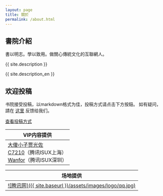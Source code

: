 ```yaml
---
layout: page
title: 關於
permalink: /about.html
---
```


<div id="pageId" title="5"></div>

## 書院介紹

書以明志。學以致用。做關心傳統文化的互聯網人。

{{ site.description }}

{{ site.description_en }}

## 欢迎投稿

书院接受投稿，以markdown格式为佳，投稿方式请点击下方按鈕。 如有疑问，請在 [这里](http://futurefriendly.cn/college/contact.html) 反馈给我们。

<div class="tx_c mb20">
	<span class="btn btn2" style="display:inline-block">
        <a href="/college/college/2015/12/31/%E4%B9%A6%E9%99%A2%E6%8A%95%E7%A8%BF%E6%96%B9%E6%B3%95.html">查看投稿方式</a>
    </span>
</div>

<!-- |书院分舵|
|-|
|NDC腾讯网媒产品技术中心<br />阿里巴巴iDST大数据UED设计中心<br />京东数字营销架构研发组<br />滴滴出行Disign设计中心<br />MDC新浪移动用户体验设计中心| -->

|VIP内容提供|
|-|
|[大傻小子贾光佐](http://weibo.com/p/1005053157163172)<br />[C7210](http://www.beforweb.com/)（腾讯ISUX上海）<br />[Wanfor](http://www.bbetter.me/)（腾讯ISUX深圳）|

|场地提供|
|-|
|[![腾讯网]({{ site.baseurl }}/assets/images/logo/qq.jpg)](http://www.qq.com)|
